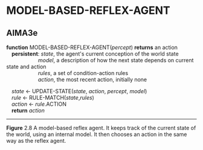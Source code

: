 # MODEL-BASED-REFLEX-AGENT

## AIMA3e
__function__ MODEL-BASED-REFLEX-AGENT(_percept_) __returns__ an action  
&emsp;__persistent__: _state_, the agent's current conception of the world state  
&emsp;&emsp;&emsp;&emsp;&emsp;&emsp;_model_, a description of how the next state depends on current state and action  
&emsp;&emsp;&emsp;&emsp;&emsp;&emsp;_rules_, a set of condition\-action rules  
&emsp;&emsp;&emsp;&emsp;&emsp;&emsp;_action_, the most recent action, initially none

&emsp;_state_ &larr; UPDATE-STATE(_state_, _action_, _percept_, _model_)  
&emsp;_rule_ &larr; RULE-MATCH(_state_,_rules_)  
&emsp;_action_ &larr; _rule_.ACTION  
&emsp;__return__ _action_  

---
__Figure__ 2.8 A model-based reflex agent. It keeps track of the current state of the world, using an internal model. It then chooses an action in the same way as the reflex agent.
